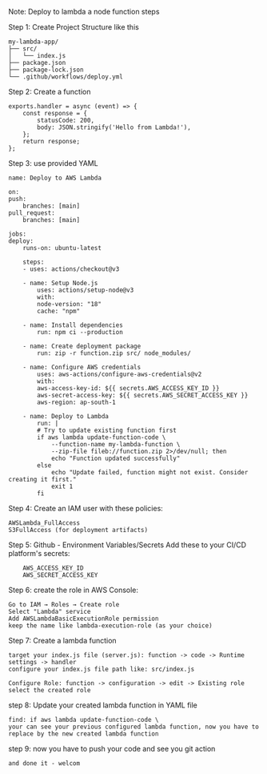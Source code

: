 Note: Deploy to lambda a node function steps

Step 1: Create Project Structure like this

    my-lambda-app/
    ├── src/
    │   └── index.js
    ├── package.json
    ├── package-lock.json
    └── .github/workflows/deploy.yml

Step 2: Create a function

    exports.handler = async (event) => {
        const response = {
            statusCode: 200,
            body: JSON.stringify('Hello from Lambda!'),
        };
        return response;
    };

Step 3: use provided YAML

    name: Deploy to AWS Lambda

    on:
    push:
        branches: [main]
    pull_request:
        branches: [main]

    jobs:
    deploy:
        runs-on: ubuntu-latest

        steps:
        - uses: actions/checkout@v3

        - name: Setup Node.js
            uses: actions/setup-node@v3
            with:
            node-version: "18"
            cache: "npm"

        - name: Install dependencies
            run: npm ci --production

        - name: Create deployment package
            run: zip -r function.zip src/ node_modules/

        - name: Configure AWS credentials
            uses: aws-actions/configure-aws-credentials@v2
            with:
            aws-access-key-id: ${{ secrets.AWS_ACCESS_KEY_ID }}
            aws-secret-access-key: ${{ secrets.AWS_SECRET_ACCESS_KEY }}
            aws-region: ap-south-1

        - name: Deploy to Lambda
            run: |
            # Try to update existing function first
            if aws lambda update-function-code \
                --function-name my-lambda-function \
                --zip-file fileb://function.zip 2>/dev/null; then
                echo "Function updated successfully"
            else
                echo "Update failed, function might not exist. Consider creating it first."
                exit 1
            fi

Step 4: Create an IAM user with these policies:

    AWSLambda_FullAccess
    S3FullAccess (for deployment artifacts)

Step 5: Github - Environment Variables/Secrets
Add these to your CI/CD platform's secrets:

        AWS_ACCESS_KEY_ID
        AWS_SECRET_ACCESS_KEY

Step 6: create the role in AWS Console:

    Go to IAM → Roles → Create role
    Select "Lambda" service
    Add AWSLambdaBasicExecutionRole permission
    keep the name like lambda-execution-role (as your choice)

Step 7: Create a lambda function

    target your index.js file (server.js): function -> code -> Runtime settings -> handler
    configure your index.js file path like: src/index.js

    Configure Role: function -> configuration -> edit -> Existing role
    select the created role


step 8: Update your created lambda function in YAML file

    find: if aws lambda update-function-code \
    your can see your previous configured lambda function, now you have to replace by the new created lambda function


step 9: now you have to push your code and see you git action

    and done it - welcom
